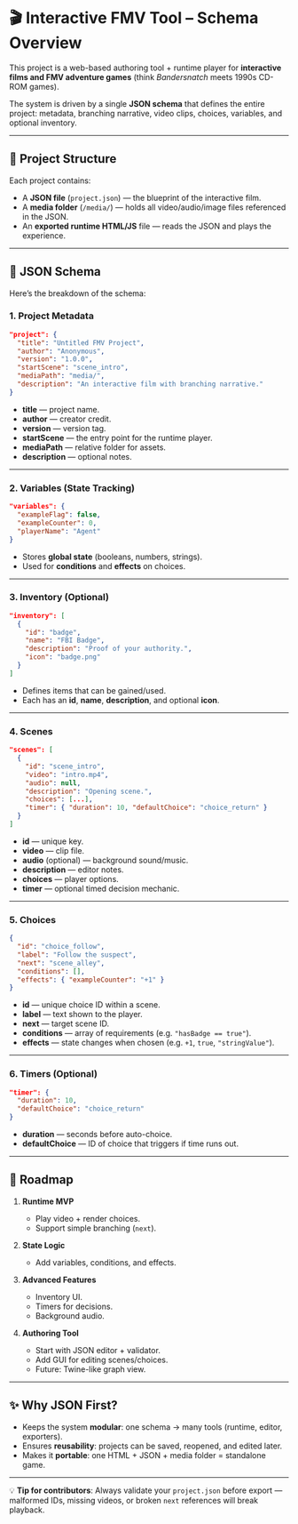 ﻿# 🎬 Interactive FMV Tool – Schema Overview

This project is a web-based authoring tool + runtime player for **interactive films and FMV adventure games** (think *Bandersnatch* meets 1990s CD-ROM games).

The system is driven by a single **JSON schema** that defines the entire project: metadata, branching narrative, video clips, choices, variables, and optional inventory.

---

## 📂 Project Structure

Each project contains:

* A **JSON file** (`project.json`) — the blueprint of the interactive film.
* A **media folder** (`/media/`) — holds all video/audio/image files referenced in the JSON.
* An **exported runtime HTML/JS** file — reads the JSON and plays the experience.

---

## 🧩 JSON Schema

Here’s the breakdown of the schema:

### 1. Project Metadata

```json
"project": {
  "title": "Untitled FMV Project",
  "author": "Anonymous",
  "version": "1.0.0",
  "startScene": "scene_intro",
  "mediaPath": "media/",
  "description": "An interactive film with branching narrative."
}
```

* **title** — project name.
* **author** — creator credit.
* **version** — version tag.
* **startScene** — the entry point for the runtime player.
* **mediaPath** — relative folder for assets.
* **description** — optional notes.

---

### 2. Variables (State Tracking)

```json
"variables": {
  "exampleFlag": false,
  "exampleCounter": 0,
  "playerName": "Agent"
}
```

* Stores **global state** (booleans, numbers, strings).
* Used for **conditions** and **effects** on choices.

---

### 3. Inventory (Optional)

```json
"inventory": [
  {
    "id": "badge",
    "name": "FBI Badge",
    "description": "Proof of your authority.",
    "icon": "badge.png"
  }
]
```

* Defines items that can be gained/used.
* Each has an **id**, **name**, **description**, and optional **icon**.

---

### 4. Scenes

```json
"scenes": [
  {
    "id": "scene_intro",
    "video": "intro.mp4",
    "audio": null,
    "description": "Opening scene.",
    "choices": [...],
    "timer": { "duration": 10, "defaultChoice": "choice_return" }
  }
]
```

* **id** — unique key.
* **video** — clip file.
* **audio** (optional) — background sound/music.
* **description** — editor notes.
* **choices** — player options.
* **timer** — optional timed decision mechanic.

---

### 5. Choices

```json
{
  "id": "choice_follow",
  "label": "Follow the suspect",
  "next": "scene_alley",
  "conditions": [],
  "effects": { "exampleCounter": "+1" }
}
```

* **id** — unique choice ID within a scene.
* **label** — text shown to the player.
* **next** — target scene ID.
* **conditions** — array of requirements (e.g. `"hasBadge == true"`).
* **effects** — state changes when chosen (e.g. `+1`, `true`, `"stringValue"`).

---

### 6. Timers (Optional)

```json
"timer": {
  "duration": 10,
  "defaultChoice": "choice_return"
}
```

* **duration** — seconds before auto-choice.
* **defaultChoice** — ID of choice that triggers if time runs out.

---

## 🚀 Roadmap

1. **Runtime MVP**

   * Play video + render choices.
   * Support simple branching (`next`).

2. **State Logic**

   * Add variables, conditions, and effects.

3. **Advanced Features**

   * Inventory UI.
   * Timers for decisions.
   * Background audio.

4. **Authoring Tool**

   * Start with JSON editor + validator.
   * Add GUI for editing scenes/choices.
   * Future: Twine-like graph view.

---

## ✨ Why JSON First?

* Keeps the system **modular**: one schema → many tools (runtime, editor, exporters).
* Ensures **reusability**: projects can be saved, reopened, and edited later.
* Makes it **portable**: one HTML + JSON + media folder = standalone game.

---

💡 **Tip for contributors**: Always validate your `project.json` before export — malformed IDs, missing videos, or broken `next` references will break playback.

 
